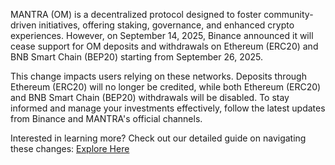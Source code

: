 MANTRA (OM) is a decentralized protocol designed to foster community-driven initiatives, offering staking, governance, and enhanced crypto experiences. However, on September 14, 2025, Binance announced it will cease support for OM deposits and withdrawals on Ethereum (ERC20) and BNB Smart Chain (BEP20) starting from September 26, 2025.

This change impacts users relying on these networks. Deposits through Ethereum (ERC20) will no longer be credited, while both Ethereum (ERC20) and BNB Smart Chain (BEP20) withdrawals will be disabled. To stay informed and manage your investments effectively, follow the latest updates from Binance and MANTRA's official channels.

Interested in learning more? Check out our detailed guide on navigating these changes: [Explore Here](https://chain-base.xyz/binance-stops-supporting-mantra-om-deposits-and-withdrawals-on-selected-networks)